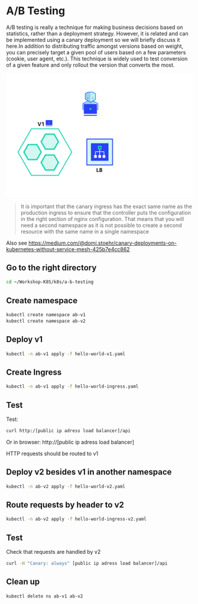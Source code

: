 # A/B Testing

A/B testing is really a technique for making business decisions based on statistics, rather than a deployment strategy. However, it is related and can be implemented using a canary deployment so we will briefly discuss it here.In addition to distributing traffic amongst versions based on weight, you can precisely target a given pool of users based on a few parameters (cookie, user agent, etc.). This technique is widely used to test conversion of a given feature and only rollout the version that converts the most.

![ab](a-b.gif "A/B Testing")

> It is important that the canary ingress has the exact same name as the production ingress to ensure that the controller puts the configuration in the right section of nginx configuration. That means that you will need a second namespace as it is not possible to create a second resource with the same name in a single namespace

Also see https://medium.com/@domi.stoehr/canary-deployments-on-kubernetes-without-service-mesh-425b7e4cc862

## Go to the right directory

```bash
cd ~/Workshop-K8S/k8s/a-b-testing
````

## Create namespace

```bash
kubectl create namespace ab-v1
kubectl create namespace ab-v2
````

## Deploy v1

```bash
kubectl -n ab-v1 apply -f hello-world-v1.yaml
````

## Create Ingress

```bash
kubectl -n ab-v1 apply -f hello-world-ingress.yaml
````

## Test

Test:

```bash
curl http:/[public ip adress load balancer]/api
````

Or in browser:
http://[public ip adress load balancer]

HTTP requests should be routed to v1

## Deploy v2 besides v1 in another namespace

```bash
kubectl -n ab-v2 apply -f hello-world-v2.yaml
````

## Route requests by header to v2

```bash
kubectl -n ab-v2 apply -f hello-world-ingress-v2.yaml
````

## Test

Check that requests are handled by v2

```bash
curl -H "Canary: always" [public ip adress load balancer]/api
````

## Clean up

```bash
kubectl delete ns ab-v1 ab-v2
````
